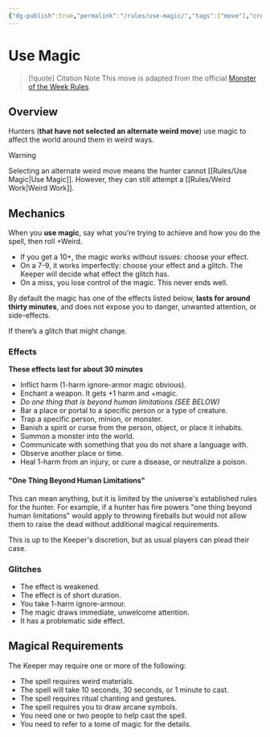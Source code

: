 ```yaml
---
{"dg-publish":true,"permalink":"/rules/use-magic/","tags":["move"],"created":"2025-02-19T20:59:52.099-05:00","updated":"2025-02-19T21:43:00.603-05:00"}
---
```


# Use Magic

> [!quote] Citation Note
> This move is adapted from the official [Monster of the Week Rules](https://web.archive.org/web/20250215142209/https://evilhat.com/wp-content/uploads/2023/02/Monster-of-the-Week-Reference-Sheets-Consolidated-1.pdf).

## Overview

Hunters (**that have not selected an alternate weird move**) use magic to affect the world around them in weird ways. 

>[!warning]
> Selecting an alternate weird move means the hunter cannot [[Rules/Use Magic\|Use Magic]]. However, they can still attempt a [[Rules/Weird Work\|Weird Work]].

## Mechanics 

When you **use magic**, say what you’re trying to achieve and how you do the spell, then roll +Weird.
- If you get a 10+, the magic works without issues: choose your effect.
- On a 7-9, it works imperfectly: choose your effect and a glitch. The Keeper will decide what effect the glitch has.
- On a miss, you lose control of the magic. This never ends well.

By default the magic has one of the effects listed below, **lasts for around thirty minutes**, and does not expose you to danger, unwanted attention, or side-effects. 

If there’s a glitch that might change.

### Effects
**These effects last for about 30 minutes**

- Inflict harm (1-harm ignore-armor magic obvious).
- Enchant a weapon. It gets +1 harm and +magic.
- _Do one thing that is beyond human limitations (SEE BELOW)_
- Bar a place or portal to a specific person or a type of creature.
- Trap a specific person, minion, or monster.
- Banish a spirit or curse from the person, object, or place it inhabits.
- Summon a monster into the world.
- Communicate with something that you do not share a language with.
- Observe another place or time.
- Heal 1-harm from an injury, or cure a disease, or neutralize a poison.

#### "One Thing Beyond Human Limitations"

This can mean anything, but it is limited by the universe's established rules for the hunter. For example, if a hunter has fire powers "one thing beyond human limitations" would apply to throwing fireballs but would not allow them to raise the dead without additional magical requirements.

This is up to the Keeper's discretion, but as usual players can plead their case.

### Glitches
- The effect is weakened.
- The effect is of short duration.
- You take 1-harm ignore-armour.
- The magic draws immediate, unwelcome attention.
- It has a problematic side effect.

## Magical Requirements

The Keeper may require one or more of the following:

- The spell requires weird materials.
- The spell will take 10 seconds, 30 seconds, or 1 minute to cast.
- The spell requires ritual chanting and gestures.
- The spell requires you to draw arcane symbols.
- You need one or two people to help cast the spell.
- You need to refer to a tome of magic for the details.

